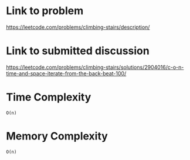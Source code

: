 # Link to problem
https://leetcode.com/problems/climbing-stairs/description/

# Link to submitted discussion
https://leetcode.com/problems/climbing-stairs/solutions/2904016/c-o-n-time-and-space-iterate-from-the-back-beat-100/

# Time Complexity
`O(n)`

# Memory Complexity
`O(n)`
